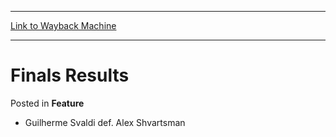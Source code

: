 
---
[Link to Wayback Machine](https://web.archive.org/web/20171030045836/https://magic.wizards.com/en/articles/archive/feature/finals-results-2000-01-01)

[_metadata_:wayback_url]:- "https://magic.wizards.com/en/articles/archive/feature/finals-results-2000-01-01"
[_metadata_:wayback_raw_url]:- "https://web.archive.org/web/20171030045836id_/https://magic.wizards.com/en/articles/archive/feature/finals-results-2000-01-01"
[_metadata_:wayback_capture_timestamp]:- "2017-10-30 04:58:36+00:00"
[_metadata_:publish_date]:- "2000-01-01"
[_metadata_:description]:- "Guilherme Svaldi def. Alex Shvartsman"
[_metadata_:generator]:- "Drupal 7 (http://drupal.org)"
---


Finals Results
==============



 Posted in **Feature**












* Guilherme Svaldi def. Alex Shvartsman






